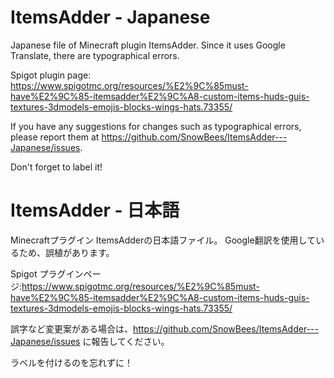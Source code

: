 # ItemsAdder - Japanese
Japanese file of Minecraft plugin ItemsAdder. Since it uses Google Translate, there are typographical errors.

Spigot plugin page: https://www.spigotmc.org/resources/%E2%9C%85must-have%E2%9C%85-itemsadder%E2%9C%A8-custom-items-huds-guis-textures-3dmodels-emojis-blocks-wings-hats.73355/

If you have any suggestions for changes such as typographical errors, please report them at https://github.com/SnowBees/ItemsAdder---Japanese/issues.

Don't forget to label it!

# ItemsAdder - 日本語
Minecraftプラグイン ItemsAdderの日本語ファイル。 Google翻訳を使用しているため、誤植があります。

Spigot プラグインページ:https://www.spigotmc.org/resources/%E2%9C%85must-have%E2%9C%85-itemsadder%E2%9C%A8-custom-items-huds-guis-textures-3dmodels-emojis-blocks-wings-hats.73355/

誤字など変更案がある場合は、https://github.com/SnowBees/ItemsAdder---Japanese/issues に報告してください。

ラベルを付けるのを忘れずに！
